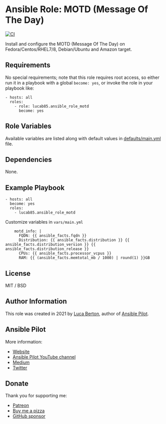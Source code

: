 # Ansible Role: MOTD (Message Of The Day)

[![CI](https://github.com/lucab85/ansible-role-motd/actions/workflows/ci.yml/badge.svg)](https://github.com/lucab85/ansible-role-motd/actions/workflows/ci.yml)

Install and configure the MOTD (Message Of The Day) on Fedora/Centos/RHEL7/8, Debian/Ubuntu and Amazon target.


## Requirements

No special requirements; note that this role requires root access, so either run it in a playbook with a global `become: yes`, or invoke the role in your playbook like:

    - hosts: all
      roles:
        - role: lucab85.ansible_role_motd
          become: yes

## Role Variables

Available variables are listed along with default values in [defaults/main.yml](defaults/main.yml) file.


## Dependencies

None.

## Example Playbook

    - hosts: all
      become: yes
      roles:
        - lucab85.ansible_role_motd

Customize variables in `vars/main.yml`

		motd_info: |
		  FQDN: {{ ansible_facts.fqdn }}
		  Distribution: {{ ansible_facts.distribution }} {{ ansible_facts.distribution_version }} {{ ansible_facts.distribution_release }}
		  CPUs: {{ ansible_facts.processor_vcpus }}
		  RAM: {{ (ansible_facts.memtotal_mb / 1000) | round(1) }}GB

## License

MIT / BSD

## Author Information

This role was created in 2021 by [Luca Berton](https://www.lucaberton.it/), author of [Ansible Pilot](https://www.ansiblepilot.com/).

## Ansible Pilot

More information:

- [Website](https://www.ansiblepilot.com/)
- [Ansible Pilot YouTube channel](https://www.youtube.com/channel/UC5MNbTYRHSCu9vAki3z9SmA)
- [Medium](https://ansiblepilot.medium.com/)
- [Twitter](https://twitter.com/ansiblepilot)

## Donate

Thank you for supporting me:

- [Patreon](https://patreon.com/lucaberton)
- [Buy me a pizza](https://www.buymeacoffee.com/lucab)
- [GitHub sponsor](https://github.com/sponsors/lucab85)
